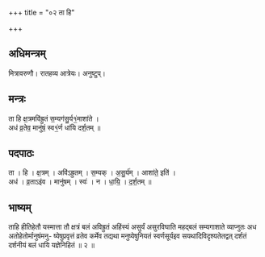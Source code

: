 +++
title = "०२ ता हि"

+++
## अधिमन्त्रम्
मित्रावरुणौ। रातहव्य आत्रेयः। अनुष्टुप्।

## मन्त्रः
ता हि क्ष॒त्रमवि॑ह्रुतं स॒म्यग॑सु॒र्य१॒॑माशा॑ते ।  
अध॑ व्र॒तेव॒ मानु॑षं॒ स्व१॒॑र्ण धा॑यि दर्श॒तम् ॥

## पदपाठः
ता । हि । क्ष॒त्रम् । अवि॑ऽह्रुतम् । स॒म्यक् । अ॒सु॒र्य॑म् । आशा॑ते॒ इति॑ ।  
अध॑ । व्र॒ताऽइ॑व । मानु॑षम् । स्वः॑ । न । धा॒यि॒ । द॒र्श॒तम् ॥

## भाष्यम्
ताहि हीतिहेतौ यस्मात्ता तौ क्षत्रं बलं अविह्रुतं अहिंस्यं असुर्यं असुरविघाति महद्बलं सम्यगाशाते व्याप्नुतः अध अतोहेतोर्मानुषंमनु- ष्येषुप्रवृत्तं व्रतेव कर्मेव तद्यथा मनुष्येषुनियतं स्वर्णसूर्यइव सयथादिविदृश्यतेतद्वत् दर्शतं दर्शनीयं बलं धायि यज्ञेनिहितं ॥ २ ॥